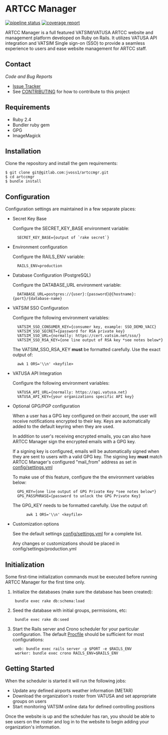 # ARTCC Manager

[![pipeline status](https://gitlab.com/jvoss1/artccmgr/badges/development/pipeline.svg)](https://gitlab.com/jvoss1/artccmgr/commits/development) [![coverage report](https://gitlab.com/jvoss1/artccmgr/badges/development/coverage.svg)](https://gitlab.com/jvoss1/artccmgr/commits/development)

ARTCC Manager is a full featured VATSIM/VATUSA ARTCC website and management platform
developed on Ruby on Rails. It utilizes VATUSA API integration and VATSIM Single sign-on
(SSO) to provide a seamless experience to users and ease website management for ARTCC staff.

Contact
-------
*Code and Bug Reports*

* [Issue Tracker](https://gitlab.com/jvoss1/artccmgr/issues)
* See [CONTRIBUTING](CONTRIBUTING.md) for how to contribute to this project

Requirements
------------

* Ruby 2.4
* Bundler ruby gem
* GPG
* ImageMagick

Installation
------------
Clone the repository and install the gem requirements:
    
    $ git clone git@gitlab.com:jvoss1/artccmgr.git
    $ cd artccmgr
    $ bundle install

Configuration
---------------
Configuration settings are maintained in a few separate places:

* Secret Key Base

    Configure the SECRET_KEY_BASE environment variable:
    
        SECRET_KEY_BASE={output of `rake secret`}
        
* Environment configuration

    Configure the RAILS_ENV variable:
    
        RAILS_ENV=production

* Database Configuration (PostgreSQL)

    Configure the DATABASE_URL environment variable:
        
        DATABASE_URL=postgres://{user}:{password}@{hostname}:{port}/{database-name}
        
* VATSIM SSO Configuration

    Configure the following environment variables:
    
        VATSIM_SSO_CONSUMER_KEY={consumer key, example: SSO_DEMO_VACC}
        VATSIM_SSO_SECRET={password for RSA private key}
        VATSIM_SSO_URL={normally: https://cert.vatsim.net/sso/}
        VATSIM_SSO_RSA_KEY={one line output of RSA key *see notes below*}
        
    The VATSIM_SSO_RSA_KEY **must** be formatted carefully. Use the exact output of:
    
        awk 1 ORS='\\n' <keyfile>
        
* VATUSA API Integration

    Configure the following environment variables:
    
        VATUSA_API_URL={normally: https://api.vatusa.net}
        VATUSA_API_KEY={your organizations specific API key}
        
* Optional GPG/PGP configuration

    When a user has a GPG key configured on their account, the user will
    receive notifications encrypted to their key. Keys are automatically
    added to the default keyring when they are used.

    In addition to user's receiving encrypted emails, you can also
    have ARTCC Manager sign the encrypted emails with a GPG key. 
    
    If a signing key is configured, emails will be automatically 
    signed when they are sent to users with a valid GPG key. The signing
    key **must** match ARTCC Manager's configured "mail_from" address as set in
    [config/settings.yml](config/settings.yml)
    
    To make use of this feature, configure the the environment variables below:
    
        GPG_KEY={one line output of GPG Private Key *see notes below*}
        GPG_PASSPHRASE={password to unlock the GPG Private Key}
        
    The GPG_KEY needs to be formatted carefully. Use the output of:
        
            awk 1 ORS='\\n' <keyfile>
        
* Customization options

    See the default settings [config/settings.yml](config/settings.yml) for a complete list.
    
    Any changes or customizations should be placed in config/settings/production.yml

## Initialization
Some first-time initialization commands must be executed before running ARTCC Manager for
the first time only.

1) Initialize the databases (make sure the database has been created):
    
        bundle exec rake db:schema:load  
        
2) Seed the database with initial groups, permissions, etc:

        bundle exec rake db:seed

3) Start the Rails server and Crono scheduler for your particular configuration. The
default [Procfile](Procfile) should be sufficient for most configurations:

        web: bundle exec rails server -p $PORT -e $RAILS_ENV
        worker: bundle exec crono RAILS_ENV=$RAILS_ENV
        
## Getting Started
When the scheduler is started it will run the following jobs:

* Update any defined airports weather information (METAR)
* Download the organization's roster from VATUSA and set appropriate groups on users
* Start monitoring VATSIM online data for defined controlling positions

Once the website is up and the scheduler has ran, you should be able to see users on
the roster and log in to the website to begin adding your organization's information. 
    